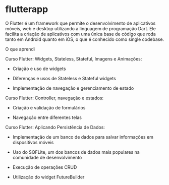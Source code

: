 # flutterapp

O Flutter é um framework que permite o desenvolvimento de aplicativos móveis, web e desktop utilizando a linguagem de programação Dart. Ele facilita a criação de aplicativos com uma única base de código que roda tanto em Android quanto em iOS, o que é conhecido como single codebase.

O que aprendi

Curso Flutter: Widgets, Stateless, Stateful, Imagens e Animações:

- Criação e uso de widgets

- Diferenças e usos de Stateless e Stateful widgets

- Implementação de navegação e gerenciamento de estado



Curso Flutter: Controller, navegação e estados:

- Criação e validação de formulários

- Navegação entre diferentes telas



Curso Flutter: Aplicando Persistência de Dados:

- Implementação de um banco de dados para salvar informações em dispositivos móveis

- Uso do SQFLite, um dos bancos de dados mais populares na comunidade de desenvolvimento

- Execução de operações CRUD

- Utilização do widget FutureBuilder
